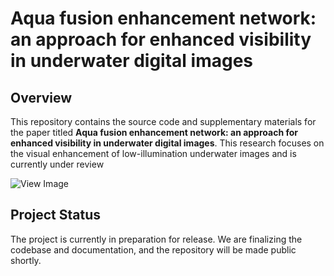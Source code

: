 # Aqua fusion enhancement network: an approach for enhanced visibility in underwater digital images

## Overview

This repository contains the source code and supplementary materials for the paper titled **Aqua fusion enhancement network: an approach for enhanced visibility in underwater digital images**. This research focuses on the visual enhancement of low-illumination underwater images and is currently under review

![View Image](AFEN.png)

## Project Status

The project is currently in preparation for release. We are finalizing the codebase and documentation, and the repository will be made public shortly.
